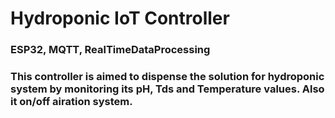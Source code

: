 # Hydroponic IoT Controller
### ESP32, MQTT, RealTimeDataProcessing
### This controller is aimed to dispense the solution for hydroponic system by monitoring its pH, Tds and Temperature values. Also it on/off airation system.